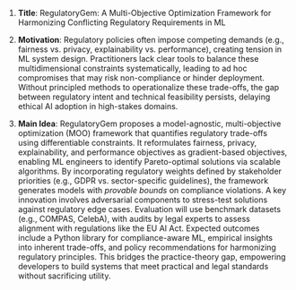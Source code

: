1. **Title**: RegulatoryGem: A Multi-Objective Optimization Framework for Harmonizing Conflicting Regulatory Requirements in ML  

2. **Motivation**: Regulatory policies often impose competing demands (e.g., fairness vs. privacy, explainability vs. performance), creating tension in ML system design. Practitioners lack clear tools to balance these multidimensional constraints systematically, leading to ad hoc compromises that may risk non-compliance or hinder deployment. Without principled methods to operationalize these trade-offs, the gap between regulatory intent and technical feasibility persists, delaying ethical AI adoption in high-stakes domains.  

3. **Main Idea**: RegulatoryGem proposes a model-agnostic, multi-objective optimization (MOO) framework that quantifies regulatory trade-offs using differentiable constraints. It reformulates fairness, privacy, explainability, and performance objectives as gradient-based objectives, enabling ML engineers to identify Pareto-optimal solutions via scalable algorithms. By incorporating regulatory weights defined by stakeholder priorities (e.g., GDPR vs. sector-specific guidelines), the framework generates models with *provable bounds* on compliance violations. A key innovation involves adversarial components to stress-test solutions against regulatory edge cases. Evaluation will use benchmark datasets (e.g., COMPAS, CelebA), with audits by legal experts to assess alignment with regulations like the EU AI Act. Expected outcomes include a Python library for compliance-aware ML, empirical insights into inherent trade-offs, and policy recommendations for harmonizing regulatory principles. This bridges the practice-theory gap, empowering developers to build systems that meet practical and legal standards without sacrificing utility.